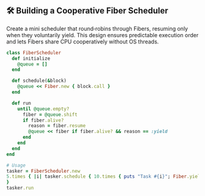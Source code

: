 ## 🛠 Building a Cooperative Fiber Scheduler

Create a mini scheduler that round‑robins through Fibers, resuming only when they voluntarily yield. This design ensures predictable execution order and lets Fibers share CPU cooperatively without OS threads.

```ruby
class FiberScheduler
  def initialize
    @queue = []
  end

  def schedule(&block)
    @queue << Fiber.new { block.call }
  end

  def run
    until @queue.empty?
      fiber = @queue.shift
      if fiber.alive?
        reason = fiber.resume
        @queue << fiber if fiber.alive? && reason == :yield
      end
    end
  end
end

# Usage
tasker = FiberScheduler.new
5.times { |i| tasker.schedule { 10.times { puts "Task #{i}"; Fiber.yield(:yield) } }
}
tasker.run
```
